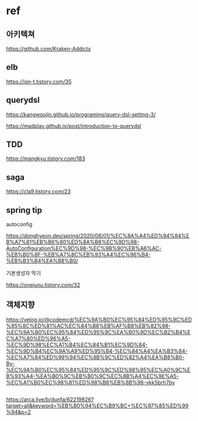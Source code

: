 # ref

## 아키텍쳐

https://github.com/Kraken-Addicts

## elb

https://isn-t.tistory.com/35

## querydsl

https://kangwoojin.github.io/programing/query-dsl-setting-3/

https://madplay.github.io/post/introduction-to-querydsl

## TDD

https://mangkyu.tistory.com/183

## saga

https://cla9.tistory.com/23

## spring tip

autoconfig

https://donghyeon.dev/spring/2020/08/01/%EC%8A%A4%ED%94%84%EB%A7%81%EB%B6%80%ED%8A%B8%EC%9D%98-AutoConfiguration%EC%9D%98-%EC%9B%90%EB%A6%AC-%EB%B0%8F-%EB%A7%8C%EB%93%A4%EC%96%B4-%EB%B3%B4%EA%B8%B0/

기본생성자 막기

https://onejunu.tistory.com/32


## 객체지향

https://velog.io/@codemcd/%EC%9A%B0%EC%95%84%ED%95%9C%ED%85%8C%ED%81%AC%EC%84%B8%EB%AF%B8%EB%82%98-%EC%9A%B0%EC%95%84%ED%95%9C%EA%B0%9D%EC%B2%B4%EC%A7%80%ED%96%A5-%EC%9D%98%EC%A1%B4%EC%84%B1%EC%9D%84-%EC%9D%B4%EC%9A%A9%ED%95%B4-%EC%84%A4%EA%B3%84-%EC%A7%84%ED%99%94%EC%8B%9C%ED%82%A4%EA%B8%B0-By-%EC%9A%B0%EC%95%84%ED%95%9C%ED%98%95%EC%A0%9C%EB%93%A4-%EA%B0%9C%EB%B0%9C%EC%8B%A4%EC%9E%A5-%EC%A1%B0%EC%98%81%ED%98%B8%EB%8B%98-vkk5brh7by

##

https://arca.live/b/dunfa/62219826?target=all&keyword=%EB%B0%94%EC%B9%BC+%EC%97%85%ED%99%94&p=2
